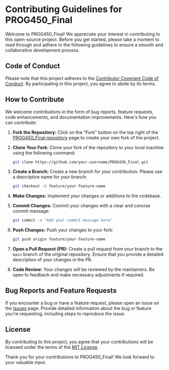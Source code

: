 # Contributing Guidelines for PROG450_Final

Welcome to PROG450_Final! We appreciate your interest in contributing to this open-source project. Before you get started, please take a moment to read through and adhere to the following guidelines to ensure a smooth and collaborative development process.

## Code of Conduct

Please note that this project adheres to the [Contributor Covenant Code of Conduct](CODE_OF_CONDUCT.md). By participating in this project, you agree to abide by its terms.

## How to Contribute

We welcome contributions in the form of bug reports, feature requests, code enhancements, and documentation improvements. Here's how you can contribute:

1. **Fork the Repository:** Click on the "Fork" button on the top right of the [PROG450_Final repository](https://github.com/agart001/PROG450_Final) page to create your own fork of the project.

2. **Clone Your Fork:** Clone your fork of the repository to your local machine using the following command:

   ```bash
   git clone https://github.com/your-username/PROG450_Final.git
   ```

3. **Create a Branch:** Create a new branch for your contribution. Please use a descriptive name for your branch:

   ```bash
   git checkout -b feature/your-feature-name
   ```

4. **Make Changes:** Implement your changes or additions to the codebase.

5. **Commit Changes:** Commit your changes with a clear and concise commit message:

   ```bash
   git commit -m "Add your commit message here"
   ```

6. **Push Changes:** Push your changes to your fork:

   ```bash
   git push origin feature/your-feature-name
   ```

7. **Open a Pull Request (PR):** Create a pull request from your branch to the `main` branch of the original repository. Ensure that you provide a detailed description of your changes in the PR.

8. **Code Review:** Your changes will be reviewed by the maintainers. Be open to feedback and make necessary adjustments if required.

## Bug Reports and Feature Requests

If you encounter a bug or have a feature request, please open an issue on the [Issues](https://github.com/agart001/PROG450_Final/blob/main/ISSUES/ISSUE_TEMPLATE.md) page. Provide detailed information about the bug or feature you're requesting, including steps to reproduce the issue.

## License

By contributing to this project, you agree that your contributions will be licensed under the terms of the [MIT License](LICENSE.txt).

Thank you for your contributions to PROG450_Final! We look forward to your valuable input.

